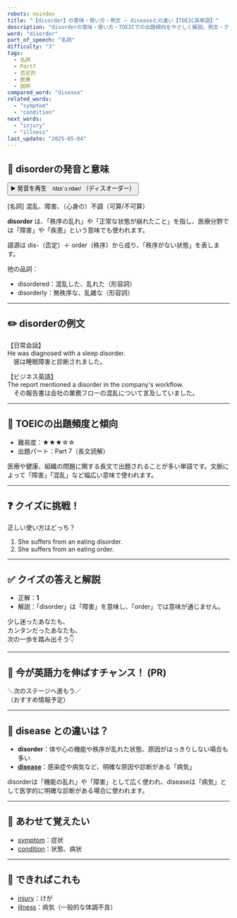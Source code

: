 ```yaml
---
robots: noindex
title: "【disorder】の意味・使い方・例文 ― diseaseとの違い【TOEIC英単語】"
description: "disorderの意味・使い方・TOEICでの出題傾向をやさしく解説。例文・クイズ付きでdiseaseとの違いもわかりやすく学べます。"
word: "disorder"
part_of_speech: "名詞"
difficulty: "3"
tags:
  - 名詞
  - Part7
  - 否定的
  - 医療
  - 説明
compared_word: "disease"
related_words:
  - "symptom"
  - "condition"
next_words:
  - "injury"
  - "illness"
last_update: "2025-05-04"
---
```


## 🔰 disorderの発音と意味

<button class="play-audio" onclick="playTTS('disorder')">
  <span class="play-audio-main">
    ▶️ 発音を再生　/dɪsˈɔːrdər/
  </span>
  <span class="play-audio-sub">
    （ディスオーダー）
  </span>
</button>

[名詞] 混乱、障害、（心身の）不調（可算/不可算）

**disorder** は、「秩序の乱れ」や「正常な状態が崩れたこと」を指し、医療分野では「障害」や「疾患」という意味でも使われます。

語源は dis-（否定）＋ order（秩序）から成り、「秩序がない状態」を表します。

他の品詞：  
- disordered：混乱した、乱れた（形容詞）
- disorderly：無秩序な、乱雑な（形容詞）

---

## ✏️ disorderの例文

【日常会話】  
He was diagnosed with a sleep disorder.  
　彼は睡眠障害と診断されました。

【ビジネス英語】  
The report mentioned a disorder in the company's workflow.  
　その報告書は会社の業務フローの混乱について言及していました。

---

## 🎯 TOEICの出題頻度と傾向

- 難易度：★★★☆☆
- 出題パート：Part 7（長文読解）

医療や健康、組織の問題に関する長文で出題されることが多い単語です。文脈によって「障害」「混乱」など幅広い意味で使われます。

---

## ❓ クイズに挑戦！

正しい使い方はどっち？

1. She suffers from an eating disorder.  
2. She suffers from an eating order.

---

## ✅ クイズの答えと解説

- 正解：**1**
- 解説：「disorder」は「障害」を意味し、「order」では意味が通じません。

少し迷ったあなたも、  
カンタンだったあなたも、  
次の一歩を踏み出そう👇️

---

## 🚀 今が英語力を伸ばすチャンス！ (PR)

<div class="info-center">
＼次のステージへ進もう／<br>  
（おすすめ情報予定）
</div>

---

## 🤔  disease との違いは？

- **disorder**：体や心の機能や秩序が乱れた状態、原因がはっきりしない場合も多い
- **[disease](/word/disease/)**：感染症や病気など、明確な原因や診断がある「病気」

disorderは「機能の乱れ」や「障害」として広く使われ、diseaseは「病気」として医学的に明確な診断がある場合に使われます。

---

## 🧩 あわせて覚えたい

- [symptom](/word/symptom/)：症状
- [condition](/word/condition/)：状態、病状

---

## 📖 できればこれも

- [injury](/word/injury/)：けが
- [illness](/word/illness/)：病気（一般的な体調不良）


<!-- cvid: aid20_bid07 -->
